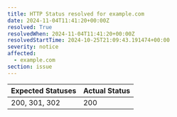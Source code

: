 ```yaml
---
title: HTTP Status resolved for example.com
date: 2024-11-04T11:41:20+00:00Z
resolved: True
resolvedWhen: 2024-11-04T11:41:20+00:00Z
resolvedStartTime: 2024-10-25T21:09:43.191474+00:00
severity: notice
affected:
  - example.com
section: issue
---
```


| Expected Statuses | Actual Status  |
|-------------------|----------------|
| 200, 301, 302 | 200 |
